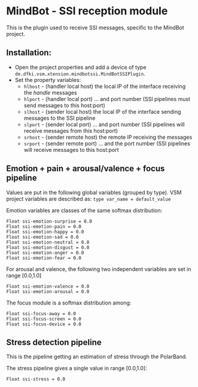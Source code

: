 # MindBot - SSI reception module

This is the plugin used to receive SSI messages, specific to the MindBot project.

## Installation:

* Open the project properties and add a device of type `de.dfki.vsm.xtension.mindbotssi.MindBotSSIPlugin`.
* Set the property variables:
  * `hlhost` - (handler local host) the local IP of the interface receiving the _handle_ messages
  * `hlport` - (handler local port) ... and port number (SSI pipelines must send messages to this host:port)
  * `slhost` - (sender local host) the local IP of the interface sending messages to the SSI pipeline
  * `slport` - (sender local port) ... and port number (SSI pipelines will receive messages from this host:port)
  * `srhost` - (sender remote host) the remote IP receiving the messages
  * `srport` - (sender remote port) ... and the port number (SSI pipelines will receive messages to this host:port

## Emotion + pain + arousal/valence + focus pipeline

Values are put in the following global variables (grouped by type).
VSM project variables are described as: `type var_name = default_value`

Emotion variables are classes of the same softmax distribution:

```
Float ssi-emotion-surprise = 0.0
Float ssi-emotion-pain = 0.0
Float ssi-emotion-happy = 0.0
Float ssi-emotion-sad = 0.0
Float ssi-emotion-neutral = 0.0
Float ssi-emotion-disgust = 0.0
Float ssi-emotion-anger = 0.0
Float ssi-emotion-fear = 0.0
```

For arousal and valence, the following two independent variables are set in range [0.0,1.0]

```
Float ssi-emotion-valence = 0.0
Float ssi-emotion-arousal = 0.0
```

The focus module is a softmax distribution among:

```
Float ssi-focus-away = 0.0
Float ssi-focus-screen = 0.0
Float ssi-focus-device = 0.0
```


## Stress detection pipeline

This is the pipeline getting an estimation of stress through the PolarBand.

The stress pipeline gives a single value in range [0.0,1.0]:

```
Float ssi-stress = 0.0
```

